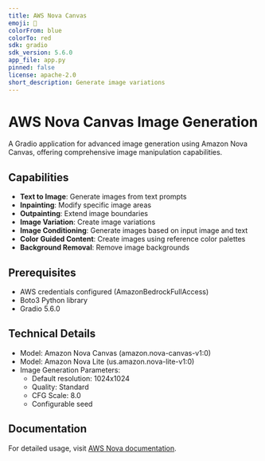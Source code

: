 ```yaml
---
title: AWS Nova Canvas
emoji: 🚀
colorFrom: blue
colorTo: red
sdk: gradio
sdk_version: 5.6.0
app_file: app.py
pinned: false
license: apache-2.0
short_description: Generate image variations
---
```


# AWS Nova Canvas Image Generation

A Gradio application for advanced image generation using Amazon Nova Canvas, offering comprehensive image manipulation capabilities.

## Capabilities

- **Text to Image**: Generate images from text prompts
- **Inpainting**: Modify specific image areas 
- **Outpainting**: Extend image boundaries 
- **Image Variation**: Create image variations
- **Image Conditioning**: Generate images based on input image and text
- **Color Guided Content**: Create images using reference color palettes
- **Background Removal**: Remove image backgrounds

## Prerequisites

- AWS credentials configured (AmazonBedrockFullAccess)
- Boto3 Python library
- Gradio 5.6.0

## Technical Details

- Model: Amazon Nova Canvas (amazon.nova-canvas-v1:0)
- Model: Amazon Nova Lite (us.amazon.nova-lite-v1:0)
- Image Generation Parameters:
  - Default resolution: 1024x1024
  - Quality: Standard
  - CFG Scale: 8.0
  - Configurable seed

## Documentation

For detailed usage, visit [AWS Nova documentation](https://docs.aws.amazon.com/nova/latest/userguide/what-is-nova.html).
